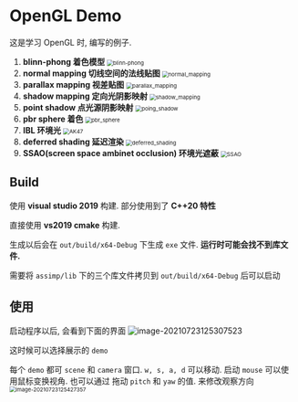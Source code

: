 # OpenGL Demo

这是学习 OpenGL 时, 编写的例子.

1. **blinn-phong 着色模型**
   <img src="readme_resource/blinn-phong.png" alt="blinn-phong" style="zoom:67%;" />
2. **normal mapping 切线空间的法线贴图**
   <img src="readme_resource/normal_mapping.png" alt="normal_mapping" style="zoom:67%;" />
3. **parallax mapping 视差贴图**
   <img src="readme_resource/parallax_mapping.png" alt="parallax_mapping" style="zoom:67%;" />
4. **shadow mapping 定向光阴影映射**
   <img src="readme_resource/shadow_mapping.png" alt="shadow_mapping" style="zoom: 67%;" />
5. **point shadow 点光源阴影映射**
   <img src="readme_resource/poing_shadow.png" alt="poing_shadow" style="zoom:67%;" />
6. **pbr sphere 着色**
   <img src="readme_resource/pbr_sphere.png" alt="pbr_sphere" style="zoom:67%;" />
7. **IBL 环境光**
   <img src="readme_resource/AK47.png" alt="AK47" style="zoom:67%;" />
8. **deferred shading 延迟渲染**
   <img src="readme_resource/deferred_shading.png" alt="deferred_shading" style="zoom:67%;" />
9. **SSAO(screen space ambinet occlusion) 环境光遮蔽**
   <img src="SSAO.png" alt="SSAO" style="zoom:67%;" />

## Build

使用 **visual studio 2019** 构建. 部分使用到了 **C++20 特性**

直接使用 **vs2019 cmake** 构建. 

生成以后会在 `out/build/x64-Debug` 下生成 `exe` 文件. **运行时可能会找不到库文件.**

需要将 `assimp/lib` 下的三个库文件拷贝到 `out/build/x64-Debug` 后可以启动

## 使用

启动程序以后, 会看到下面的界面
![image-20210723125307523](readme_resource/select_demo.png)

这时候可以选择展示的 `demo`

每个 `demo` 都可 `scene` 和 `camera` 窗口. `w, s, a, d` 可以移动. 启动 `mouse` 可以使用鼠标变换视角.  也可以通过 拖动 `pitch` 和 `yaw` 的值. 来修改观察方向
<img src="readme_resource/camera.png" alt="image-20210723125427357" style="zoom: 67%;" />

